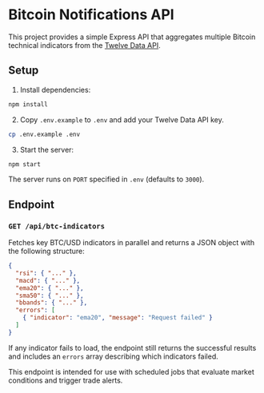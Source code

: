 # Bitcoin Notifications API

This project provides a simple Express API that aggregates multiple Bitcoin technical indicators from the [Twelve Data API](https://twelvedata.com/).

## Setup

1. Install dependencies:

```bash
npm install
```

2. Copy `.env.example` to `.env` and add your Twelve Data API key.

```bash
cp .env.example .env
```

3. Start the server:

```bash
npm start
```

The server runs on `PORT` specified in `.env` (defaults to `3000`).

## Endpoint

### `GET /api/btc-indicators`

Fetches key BTC/USD indicators in parallel and returns a JSON object with the following structure:

```json
{
  "rsi": { "..." },
  "macd": { "..." },
  "ema20": { "..." },
  "sma50": { "..." },
  "bbands": { "..." },
  "errors": [
    { "indicator": "ema20", "message": "Request failed" }
  ]
}
```

If any indicator fails to load, the endpoint still returns the successful results and includes an `errors` array describing which indicators failed.

This endpoint is intended for use with scheduled jobs that evaluate market conditions and trigger trade alerts.

